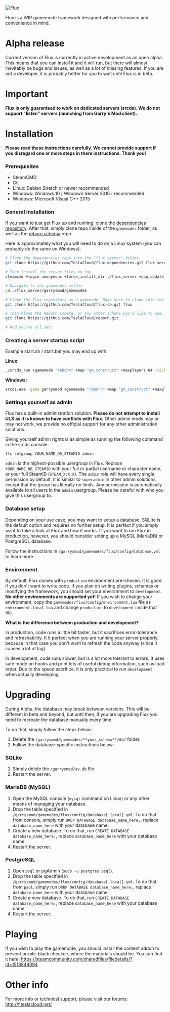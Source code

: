 ![Flux](https://teslacdn.net/files/logo/flux_logo.png)

Flux is a WIP gamemode framework designed with performance and convenience in mind.

# Alpha release
Current version of Flux is currently in active development as an open alpha. This means that you can install it and it will run, but there will almost inevitably be bugs and issues, as well as a lot of missing features. If you are not a developer, it is probably better for you to wait until Flux is in beta.

# Important

**Flux is only guaranteed to work on dedicated servers (srcds). We do not support "listen" servers (launching from Garry's Mod client).**

# Installation
**Please read these instructions carefully. We cannot provide support if you disregard one or more steps in there instructions. Thank you!**

### Prerequisites
* SteamCMD
* Git
* Linux: Debian Stretch or newer recommended
* Windows: Windows 10 / Windown Server 2016+ recommended
* Windows: Microsoft Visual C++ 2015

### General installation

If you want to just get Flux up and running, clone the [dependencies repository](https://github.com/TeslaCloud/flux-dependencies). After that, simply clone repo inside of the `gamemodes` folder, as well as the [reborn schema](https://github.com/TeslaCloud/reborn) repo.

Here is approximately what you will need to do on a Linux system (you can probably do the same on Windows):
```sh
# Clone the dependencies repo into the "flux_server" folder
git clone https://github.com/TeslaCloud/flux-dependencies.git flux_server

# Then install the server files on top.
steamcmd +login anonymous +force_install_dir ./flux_server +app_update 4020 +quit

# Navigate to the gamemodes folder.
cd ./flux_server/garrysmod/gamemodes

# Clone the Flux repository as a gamemode. Make sure to clone into the "flux" folder.
git clone https://github.com/TeslaCloud/flux-ce.git flux

# Then clone the Reborn schema, or any other schema you'd like to use.
git clone https://github.com/TeslaCloud/reborn.git

# And you're all set!
```

### Creating a server startup script

Example start.sh / start.bat you may end up with:

**Linux:**
```sh
./srcds_run +gamemode "reborn" +map "gm_construct" +maxplayers 64 -tickrate 30
```

**Windows:**
```bat
srcds.exe -game garrysmod +gamemode "reborn" +map "gm_construct" +maxplayers 64 -tickrate 30
```

### Settings yourself as admin

Flux has a built-in administration solution. **Please do not attempt to install ULX as it is known to have conflicts with Flux.** Other admin mods may or may not work, we provide no official support for any other administration solutions.

Giving yourself admin rights is as simple as running the following command in the srcds console:

```
flc setgroup YOUR_NAME_OR_STEAMID admin
```

`admin` is the highest-possible usergroup in Flux. Replace `YOUR_NAME_OR_STEAMID` with your full or partial username or character name, or your full SteamID (`STEAM_X:X:X`). The `admin` role will have every single permission by default. It is similar to `superadmin` in other admin solutions, except that the group has literally no limits. Any permission is automatically available to all users in the `admin` usergroup. Please be careful with who you give this usergroup to.

### Database setup
Depending on your use case, you may want to setup a database. SQLite is the default option and requires no further setup. It is perfect if you simply want to take a look at Flux and how it works. If you want to run Flux in production, however, you should consider setting up a MySQL (MariaDB) or PostgreSQL database.

Follow the instructions in `/garrysmod/gamemodes/flux/config/database.yml` to learn more.

### Environment
By default, Flux comes with `production` environment pre-chosen. It is good if you don't want to write code. If you plan on writing plugins, schemas or modifying the framework, you should set your environment to `development`. **No other environments are supported yet!** If you wish to change your environment, copy the `gamemodes/flux/config/environment.lua` file as `environment.local.lua` and change `production` to `development` inside that file.

**What is the difference between production and development?**

In production, code runs a little bit faster, but it sacrifices error-tolerance and refreshability. It it perfect when you are running your server properly, because in that case you don't want to refresh the code anyway (since it causes a lot of lag).

In development, code runs slower, but is a lot more tolerant to errors. It uses safe mode on hooks and print lots of useful debug information, such as load order. Due to the speed sacrifice, it is only practical to run `development` when actually developing.

# Upgrading
During Alpha, the database may break between versions. This will be different in beta and beyond, but until then, if you are upgrading Flux you need to recreate the database manually every time.

To do that, simply follow the steps below:

1. Delete the `/garrysmod/gamemodes/**your_schema**/db/` folder.
2. Follow the database-specific instructions below:

### SQLite
1. Simply delete the `/garrysmod/sv.db` file.
2. Restart the server.

### MariaDB (MySQL)
1. Open the MySQL console (`mysql` command on Linux) or any other means of managing your database.
2. Drop the table specified in `/garrysmod/gamemodes/flux/config/database[.local].yml`. To do that from console, simply run `DROP DATABASE database_name_here;`, replace `database_name_here` with your database name.
3. Create a new database. To do that, run `CREATE DATABASE database_name_here;`, replace `database_name_here` with your database name.
4. Restart the server.

### PostgreSQL
1. Open `psql` or pgAdmin (`sudo -u postgres psql`).
2. Drop the table specified in `/garrysmod/gamemodes/flux/config/database[.local].yml`. To do that from `psql`, simply run `DROP DATABASE database_name_here;`, replace `database_name_here` with your database name.
3. Create a new database. To do that, run `CREATE DATABASE database_name_here;`, replace `database_name_here` with your database name.
4. Restart the server.

# Playing
If you wish to play the gamemode, you should install the content addon to prevent purple-black checkers where the materials should be. You can find it here: <https://steamcommunity.com/sharedfiles/filedetails/?id=1518849094>

# Other info
For more info or technical support, please visit our forums: http://f.teslacloud.net/
